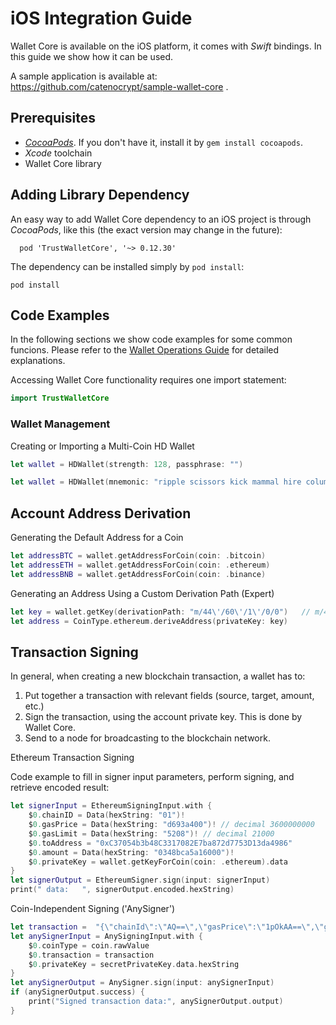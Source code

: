 # iOS Integration Guide

Wallet Core is available on the iOS platform, it comes with *Swift* bindings.
In this guide we show how it can be used.

A sample application is available at: https://github.com/catenocrypt/sample-wallet-core .

## Prerequisites

* [*CocoaPods*](https://cocoapods.org/).  If you don't have it, install it by
`gem install cocoapods`.
* *Xcode* toolchain
* Wallet Core library

## Adding Library Dependency

An easy way to add Wallet Core dependency to an iOS project is through *CocoaPods*, like this (the exact version may change in the future):

```
  pod 'TrustWalletCore', '~> 0.12.30'
```

The dependency can be installed simply by `pod install`:

```shell
pod install
```

## Code Examples

In the following sections we show code examples for some common funcions.
Please refer to the [Wallet Operations Guide](wallet-core/wallet-operations.md) for detailed explanations.

Accessing Wallet Core functionality requires one import statement:

```swift
import TrustWalletCore
```

### Wallet Management

Creating or Importing a Multi-Coin HD Wallet

```swift
let wallet = HDWallet(strength: 128, passphrase: "")
```

```swift
let wallet = HDWallet(mnemonic: "ripple scissors kick mammal hire column oak again sun offer wealth tomorrow wagon turn fatal", passphrase: "")
```


## Account Address Derivation

Generating the Default Address for a Coin

```swift
let addressBTC = wallet.getAddressForCoin(coin: .bitcoin)
let addressETH = wallet.getAddressForCoin(coin: .ethereum)
let addressBNB = wallet.getAddressForCoin(coin: .binance)
```

Generating an Address Using a Custom Derivation Path (Expert)

```swift
let key = wallet.getKey(derivationPath: "m/44\'/60\'/1\'/0/0")   // m/44'/60'/1'/0/0
let address = CoinType.ethereum.deriveAddress(privateKey: key)
```


## Transaction Signing

In general, when creating a new blockchain transaction, a wallet has to:

1. Put together a transaction with relevant fields (source, target, amount, etc.)
2. Sign the transaction, using the account private key.  This is done by Wallet Core.
3. Send to a node for broadcasting to the blockchain network.

Ethereum Transaction Signing

Code example to fill in signer input parameters, perform signing, and retrieve encoded result:

```swift
let signerInput = EthereumSigningInput.with {
    $0.chainID = Data(hexString: "01")!
    $0.gasPrice = Data(hexString: "d693a400")! // decimal 3600000000
    $0.gasLimit = Data(hexString: "5208")! // decimal 21000
    $0.toAddress = "0xC37054b3b48C3317082E7ba872d7753D13da4986"
    $0.amount = Data(hexString: "0348bca5a16000")!
    $0.privateKey = wallet.getKeyForCoin(coin: .ethereum).data
}
let signerOutput = EthereumSigner.sign(input: signerInput)
print(" data:   ", signerOutput.encoded.hexString)
```

Coin-Independent Signing ('AnySigner')

```swift
let transaction =  "{\"chainId\":\"AQ==\",\"gasPrice\":\"1pOkAA==\",\"gasLimit\":\"Ugg=\",\"toAddress\":\"" + dummyReceiverAddress + "\",\"amount\":\"A0i8paFgAA==\"}"
let anySignerInput = AnySigningInput.with {
    $0.coinType = coin.rawValue
    $0.transaction = transaction
    $0.privateKey = secretPrivateKey.data.hexString
}
let anySignerOutput = AnySigner.sign(input: anySignerInput)
if (anySignerOutput.success) {
    print("Signed transaction data:", anySignerOutput.output)
}
```
